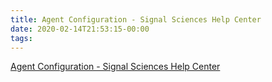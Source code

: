 ```yaml
---
title: Agent Configuration - Signal Sciences Help Center
date: 2020-02-14T21:53:15-00:00
tags:
---
```


[Agent Configuration - Signal Sciences Help Center](https://docs.signalsciences.net/install-guides/agent-config/)
